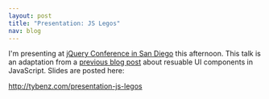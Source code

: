 ```yaml
---
layout: post
title: "Presentation: JS Legos"
nav: blog
---
```


I'm presenting at [jQuery Conference in San Diego](http://events.jquery.com/2014/san-diego) this afternoon.
This talk is an adaptation from a [previous blog post](http://tybenz.com/post/widgetize-all-the-things) 
about resuable UI components in JavaScript. Slides are posted here:

http://tybenz.com/presentation-js-legos
